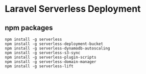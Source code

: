 # Laravel Serverless Deployment

## npm packages

```
npm install -g serverless
npm install -g serverless-deployment-bucket
npm install -g serverless-dynamodb-autoscaling
npm install -g serverless-s3-sync
npm install -g serverless-plugin-scripts
npm install -g serverless-domain-manager
npm install -g serverless-lift
```
